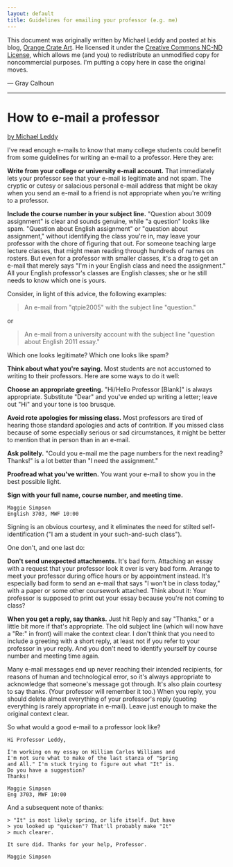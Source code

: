 ```yaml
---
layout: default
title: Guidelines for emailing your professor (e.g. me)
---
```


[original]: http://mleddy.blogspot.com/2005/01/how-to-e-mail-professor.html

This document was originally written by Michael Leddy and posted at
his blog, [Orange Crate Art][original]. He licensed it under the
[Creative Commons NC-ND
License](http://creativecommons.org/licenses/by-nc-nd/3.0/), which
allows me (and you) to redistribute an unmodified copy for
noncommercial purposes. I'm putting a copy here in case the original
moves.

— Gray Calhoun

<hr />

# How to e-mail a professor
[by Michael Leddy][original]

I've read enough e-mails to know that many college students could
benefit from some guidelines for writing an e-mail to a
professor. Here they are:

**Write from your college or university e-mail account.** That
immediately lets your professor see that your e-mail is legitimate and
not spam. The cryptic or cutesy or salacious personal e-mail address
that might be okay when you send an e-mail to a friend is not
appropriate when you're writing to a professor.

**Include the course number in your subject line.** "Question about
3009 assignment" is clear and sounds genuine, while "a question" looks
like spam. "Question about English assignment" or "question about
assignment," without identifying the class you're in, may leave your
professor with the chore of figuring that out. For someone teaching
large lecture classes, that might mean reading through hundreds of
names on rosters. But even for a professor with smaller classes, it's
a drag to get an e-mail that merely says "I'm in your English class
and need the assignment." All your English professor's classes are
English classes; she or he still needs to know which one is yours.

Consider, in light of this advice, the following examples:

> An e-mail from "qtpie2005" with the subject line "question."

or

> An e-mail from a university account with the subject line "question
> about English 2011 essay."

Which one looks legitimate? Which one looks like spam?

**Think about what you're saying.** Most students are not accustomed
to writing to their professors. Here are some ways to do it well:

**Choose an appropriate greeting.** "Hi/Hello Professor [Blank]" is
always appropriate. Substitute "Dear" and you've ended up writing a
letter; leave out "Hi" and your tone is too brusque.

**Avoid rote apologies for missing class.** Most professors are tired
of hearing those standard apologies and acts of contrition. If you
missed class because of some especially serious or sad circumstances,
it might be better to mention that in person than in an e-mail.

**Ask politely.** "Could you e-mail me the page numbers for the next
reading? Thanks!" is a lot better than "I need the assignment."

**Proofread what you've written.** You want your e-mail to show you in
the best possible light.

**Sign with your full name, course number, and meeting time.**

    Maggie Simpson
    English 3703, MWF 10:00

Signing is an obvious courtesy, and it eliminates the need for stilted
self-identification ("I am a student in your such-and-such class").

One don't, and one last do:

**Don't send unexpected attachments.** It's bad form. Attaching an
essay with a request that your professor look it over is very bad
form. Arrange to meet your professor during office hours or by
appointment instead. It's especially bad form to send an e-mail that
says "I won't be in class today," with a paper or some other
coursework attached. Think about it: Your professor is supposed to
print out your essay because you're not coming to class?

**When you get a reply, say thanks.** Just hit Reply and say "Thanks,"
or a little bit more if that's appropriate. The old subject line
(which will now have a "Re:" in front) will make the context clear. I
don't think that you need to include a greeting with a short reply, at
least not if you refer to your professor in your reply. And you don't
need to identify yourself by course number and meeting time again.

Many e-mail messages end up never reaching their intended recipients,
for reasons of human and technological error, so it's always
appropriate to acknowledge that someone's message got through. It's
also plain courtesy to say thanks. (Your professor will remember it
too.) When you reply, you should delete almost everything of your
professor's reply (quoting everything is rarely appropriate in
e-mail). Leave just enough to make the original context clear.

So what would a good e-mail to a professor look like?

    Hi Professor Leddy,
    
    I'm working on my essay on William Carlos Williams and
    I'm not sure what to make of the last stanza of "Spring
    and All." I'm stuck trying to figure out what "It" is.
    Do you have a suggestion?
    Thanks!
     
    Maggie Simpson
    Eng 3703, MWF 10:00

And a subsequent note of thanks:

    > "It" is most likely spring, or life itself. But have
    > you looked up "quicken"? That'll probably make "It"
    > much clearer.
    
    It sure did. Thanks for your help, Professor.
    
    Maggie Simpson

